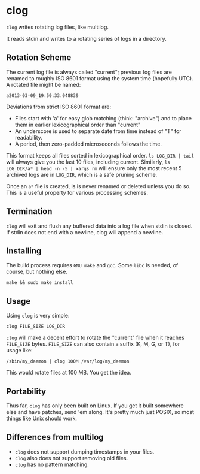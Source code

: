 clog
====

`clog` writes rotating log files, like multilog.

It reads stdin and writes to a rotating series of logs in a
directory.

Rotation Scheme
---------------

The current log file is always called "current"; previous log
files are renamed to roughly ISO 8601 format using the system
time (hopefully UTC).  A rotated file might be named:

    a2013-03-09_19:50:33.048839

Deviations from strict ISO 8601 format are:

 * Files start with 'a' for easy glob matching (think: "archive")
   and to place them in earlier lexicographical order than
   "current"
 * An underscore is used to separate date from time
   instead of "T" for readability.
 * A period, then zero-padded microseconds follows the time.

This format keeps all files sorted in lexicographical order.
`ls LOG_DIR | tail` will always give you the last 10 files,
including current.  Similarly, `ls LOG_DIR/a* | head -n -5 | xargs rm`
will ensure only the most recent 5 archived logs are in `LOG_DIR`,
which is a safe pruning scheme.

Once an `a*` file is created, is is never renamed or deleted
unless you do so.  This is a useful property for various
processing schemes.

Termination
-----------

`clog` will exit and flush any buffered data into a log file
when stdin is closed.  If stdin does not end with a newline, 
clog will append a newline.

Installing
----------

The build process requires `GNU make` and `gcc`. Some `libc`
is needed, of course, but nothing else.

    make && sudo make install

Usage
-----

Using `clog` is very simple:

    clog FILE_SIZE LOG_DIR

`clog` will make a decent effort to rotate the "current" file
when it reaches `FILE_SIZE` bytes.  `FILE_SIZE` can also contain
a suffix (K, M, G, or T), for usage like:

    /sbin/my_daemon | clog 100M /var/log/my_daemon

This would rotate files at 100 MB.  You get the idea.

Portability
-----------

Thus far, `clog` has only been built on Linux.  If you get it built
somewhere else and have patches, send 'em along.  It's pretty much
just POSIX, so most things like Unix should work.

Differences from multilog
-------------------------

 * `clog` does not support dumping timestamps in your files.
 * `clog` also does not support removing old files.
 * `clog` has no pattern matching.
